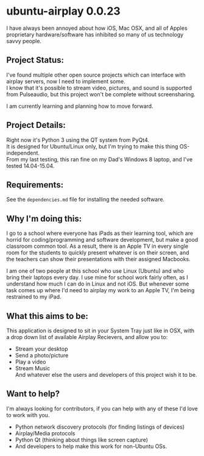 ubuntu-airplay 0.0.23
===

I have always been annoyed about how iOS, Mac OSX, and all of Apples proprietary hardware/software has inhibited so many of us technology savvy people.  

Project Status:
---
I've found multiple other open source projects which can interface with airplay servers, now I need to implement some.  
I know that it's possible to stream video, pictures, and sound is supported from Pulseaudio, but this project won't be complete without screensharing.  

I am currently learning and planning how to move forward.

Project Details:
---
Right now it's Python 3 using the QT system from PyQt4.  
It is designed for Ubuntu/Linux only, but I'm trying to make this thing OS-independent.  
From my last testing, this ran fine on my Dad's Windows 8 laptop, and I've tested 14.04-15.04.

Requirements:
---
See the `dependencies.md` file for installing the needed software.

Why I'm doing this:
---
I go to a school where everyone has iPads as their learning tool, which are horrid for coding/programming and software development, but make a good classroom common tool. As a result, there is an Apple TV in every single room for the students to quickly present whatever is on their screen, and the teachers can show their presentations with their assigned Macbooks.

I am one of two people at this school who use Linux (Ubuntu) and who bring their laptops every day. I use mine for school work fairly often, as I understand how much I can do in Linux and not iOS. But whenever some task comes up where I'd need to airplay my work to an Apple TV, I'm being restrained to my iPad.

What this aims to be:
---
This application is designed to sit in your System Tray just like in OSX, with a drop down list of available Airplay Recievers, and allow you to:
- Stream your desktop
- Send a photo/picture
- Play a video
- Stream Music  
And whatever else the users and developers of this project wish it to be.

Want to help?
---
I'm always looking for contributors, if you can help with any of these I'd love to work with you.  
 * Python network discovery protocols (for finding listings of devices)
 * Airplay/Media protocols
 * Python Qt (thinking about things like screen capture)
 * And developers to help make this work for non-Ubuntu OSs.
